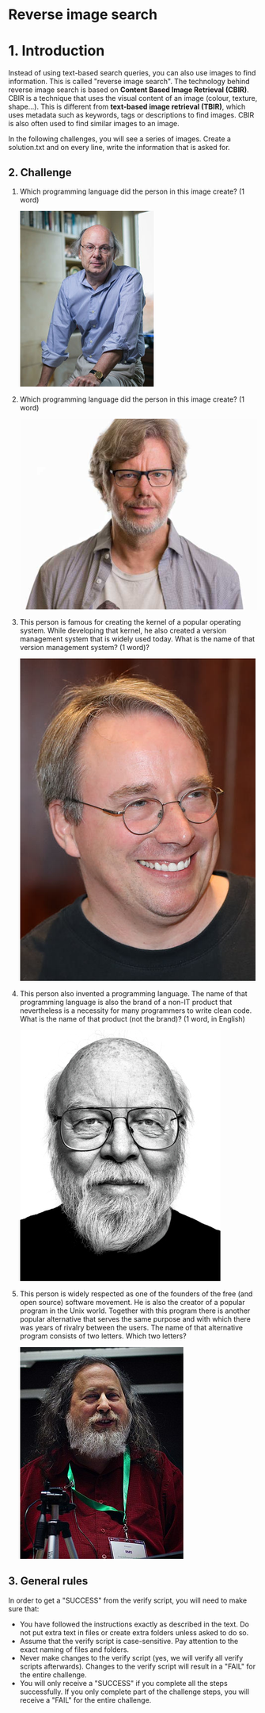 # Reverse image search

# 1. Introduction

Instead of using text-based search queries, you can also use images to find information. This is called "reverse image search". The technology behind reverse image search is based on **Content Based Image Retrieval (CBIR)**. CBIR is a technique that uses the visual content of an image (colour, texture, shape...). This is different from **text-based image retrieval (TBIR)**, which uses metadata such as keywords, tags or descriptions to find images. CBIR is also often used to find similar images to an image.

In the following challenges, you will see a series of images. Create a solution.txt and on every line, write the information that is asked for.

## 2. Challenge

1.  Which programming language did the person in this image create? (1 word)

    ![image](1.jpg)

1.  Which programming language did the person in this image create? (1 word)

    ![image](2.jpg)

1.  This person is famous for creating the kernel of a popular operating system. While developing that kernel, he also created a version management system that is widely used today. What is the name of that version management system? (1 word)?

    ![image](3.jpg)

1.  This person also invented a programming language. The name of that programming language is also the brand of a non-IT product that nevertheless is a necessity for many programmers to write clean code. What is the name of that product (not the brand)? (1 word, in English)

    ![image](4.jpg)

1.  This person is widely respected as one of the founders of the free (and open source) software movement. He is also the creator of a popular program in the Unix world. Together with this program there is another popular alternative that serves the same purpose and with which there was years of rivalry between the users. The name of that alternative program consists of two letters. Which two letters?

    ![image](5.jpg)

## 3. General rules

In order to get a "SUCCESS" from the verify script, you will need to make sure that:

-   You have followed the instructions exactly as described in the text. Do not put extra text in files or create extra folders unless asked to do so.
-   Assume that the verify script is case-sensitive. Pay attention to the exact naming of files and folders.
-   Never make changes to the verify script (yes, we will verify all verify scripts afterwards). Changes to the verify script will result in a "FAIL" for the entire challenge.
-   You will only receive a "SUCCESS" if you complete all the steps successfully. If you only complete part of the challenge steps, you will receive a "FAIL" for the entire challenge.
